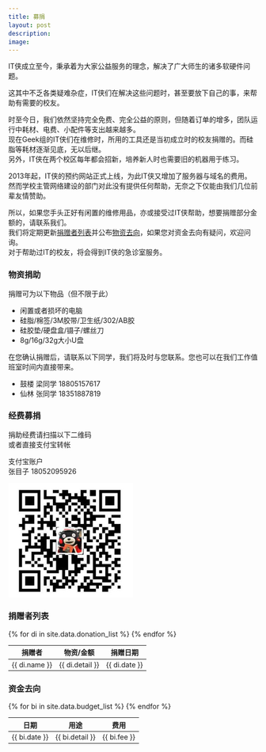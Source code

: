 ```yaml
---
title: 募捐
layout: post
description: 
image:
---
```


<p>IT侠成立至今，秉承着为大家公益服务的理念，解决了广大师生的诸多软硬件问题。</p>

<p>这其中不乏各类疑难杂症，IT侠们在解决这些问题时，甚至要放下自己的事，来帮助有需要的校友。</p>

<p>时至今日，我们依然坚持完全免费、完全公益的原则，但随着订单的增多，团队运行中耗材、电费、小配件等支出越来越多。
<br>现在Geek组的IT侠们在维修时，所用的工具还是当初成立时的校友捐赠的。而硅脂等耗材逐渐见底，无以后继。
<br>另外，IT侠在两个校区每年都会招新，培养新人时也需要旧的机器用于练习。</p>

<p>2013年起，IT侠的预约网站正式上线，为此IT侠又增加了服务器与域名的费用。
<br>然而学校主管网络建设的部门对此没有提供任何帮助，无奈之下仅能由我们几位前辈友情赞助。</p>

<p>所以，如果您手头正好有闲置的维修用品，亦或接受过IT侠帮助，想要捐赠部分金额的，请联系我们。
<br>我们将定期更新<a href="#donation_list">捐赠者列表</a>并公布<a href="#budget_list">物资去向</a>，如果您对资金去向有疑问，欢迎问询。<br>对于帮助过IT的校友，将会得到IT侠的急诊室服务。</p>



<div class="row">
	<div class="6u 12u$(medium)">
		<h3>物资捐助</h3>
		<p>捐赠可为以下物品（但不限于此）</p>		
		<ul>
			<li>闲置或者损坏的电脑</li>
			<li>硅脂/棉签/3M胶带/卫生纸/302/AB胶</li>
			<li>硅胶垫/硬盘盒/镊子/螺丝刀</li>
			<li>8g/16g/32g大小U盘</li>
		</ul>
		<p>在您确认捐赠后，请联系以下同学，我们将及时与您联系。您也可以在我们工作值班室时间内直接带来。</p>
		<ul>
			<li>鼓楼 梁同学 18805157617</li>
			<li>仙林 张同学 18351887819</li>
		</ul>
	</div>
	<div class="6u$ 12u$(medium)">
		<h3>经费募捐</h3>
		<div>
		<p>捐助经费请扫描以下二维码 <br> 或者直接支付宝转帐</p>
		<p>支付宝账户<br> 张目子 18052095926</p>
		<span class="image"><img style="width:50%;" src="assets/images/alipay-sm.jpg"></span>
		</div>
	</div>
</div>

<div class="row">
	<div class="table-wrapper 6u 12u$(medium)">
		<h3 id="donation_list">捐赠者列表</h3>
		<table>
			<thead>
				<tr>
					<th>捐赠者</th>
					<th>物资/金额</th>
					<th>捐赠日期</th>
				</tr>
			</thead>
			<tbody>
				{% for di in site.data.donation_list %}
				<tr>
					<td>{{ di.name }}</td>
					<td>{{ di.detail }}</td>
					<td>{{ di.date }}</td>
				</tr>
				{% endfor %}
			</tbody>
		</table>
	</div>
	<div class="table-wrapper 6u$ 12u$(medium)">
		<h3 id="budget_list">资金去向</h3>
		<table>
			<thead>
				<tr>
					<th>日期</th>
					<th>用途</th>
					<th>费用</th>
				</tr>
			</thead>
			<tbody>
				{% for bi in site.data.budget_list %}
				<tr>
					<td>{{ bi.date }}</td>
					<td>{{ bi.detail }}</td>
					<td>{{ bi.fee }}</td>
				</tr>
				{% endfor %}
			</tbody>
		</table>
	</div>
</div>

